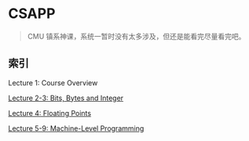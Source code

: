 # CSAPP

> CMU 镇系神课，系统一暂时没有太多涉及，但还是能看完尽量看完吧。

## 索引

Lecture 1: Course Overview

[Lecture 2-3: Bits, Bytes and Integer](https://clovers2333.github.io/Clovers-Blog/cs/system/csapp/Lec2-3/)

[Lecture 4: Floating Points](https://clovers2333.github.io/Clovers-Blog/cs/system/csapp/Lec4/)

[Lecture 5-9: Machine-Level Programming](https://clovers2333.github.io/Clovers-Blog/cs/system/csapp/Lec5-9/)


